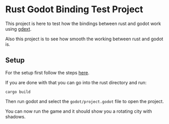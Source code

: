 # Rust Godot Binding Test Project

This project is here to test how the bindings between rust and godot work using [gdext](https://github.com/godot-rust/gdext).

Also this project is to see how smooth the working between rust and godot is.

## Setup

For the setup first follow the steps [here](https://godot-rust.github.io/book/intro/setup.html).

If you are done with that you can go into the rust directory and run:
```
cargo build
```

Then run godot and select the `godot/project.godot` file to open the project.

You can now run the game and it should show you a rotating city with shadows.
